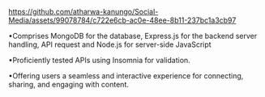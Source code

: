 
https://github.com/atharwa-kanungo/Social-Media/assets/99078784/c722e6cb-ac0e-48ee-8b11-237bc1a3cb97

•Comprises MongoDB for the database, Express.js for the backend server handling, API request and Node.js for server-side JavaScript

•Proficiently tested APIs using Insomnia for validation.

•Offering users a seamless and interactive experience for connecting, sharing, and engaging with content.



